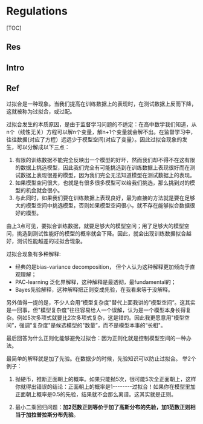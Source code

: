 # Regulations

[TOC]



## Res


## Intro




## Ref
[🔥 机器学习中使用正则化来防止过拟合是什么原理？ - 俞扬的回答 - 知乎]: https://www.zhihu.com/question/20700829/answer/64824761

过拟合是一种现象。当我们提高在训练数据上的表现时，在测试数据上反而下降，这就被称为过拟合，或过配。

过拟合发生的本质原因，是由于监督学习问题的不适定：在高中数学我们知道，从n个（线性无关）方程可以解n个变量，解n+1个变量就会解不出。在监督学习中，往往数据(对应了方程）远远少于模型空间(对应了变量）。因此过拟合现象的发生，可以分解成以下三点：
1. ﻿﻿﻿有限的训练数据不能完全反映出一个模型的好坏，然而我们却不得不在这有限的数据上挑选模型，因此我们完全有可能挑选到在训练数据上表现很好而在测试数据上表现很差的模型，因为我们完全无法知道模型在测试数据上的表现。
2. ﻿﻿﻿如果模型空问很大，也就是有很多很多模型可以给我们挑选，那么挑到对的模型的机会就会很小。
3. ﻿﻿与此同时，如果我们要在训练数据上表现良好，最为直接的方法就是要在足够大的模型空间中挑选模型，否则如果模型空问很小，就不存在能够拟合数据很好的模型。

由上3点可见，要拟合训练数据，就要足够大的模型空问；用了足够大的模型空问，挑选到测试性能好的模型的概率就会下降。因此，就会出现训练数据拟合越好，测试性能越差的过拟合现象。

过拟合现象有多种解释:
- ﻿经典的是bias-variance decomposition， 但个人认为这种解释更加倾向于直观理解；
- ﻿PAC-learning 泛化界解释，这种解释是最透彻，最fundamental的；
- ﻿Bayes先验解释，这种解释把正则变成先验，在我看来等于没解释。

另外值得一提的是，不少人会用“模型复杂度"替代上面我讲的”模型空间”。这其实是一回事，但"模型复杂度"往往容易给人一个误解，认为是一个模型本身长得复杂。例如5次多项式就要比2次多项式复杂，这是错的。因此我更愿意用"模型空间”，强调"复杂度"是候选模型的"数量”，而不是模型本事的“长相"。

最后回答为什么正则化能够避免过拟合：因为正则化就是控制模型空间的一种办法。

[🔥 机器学习中使用正则化来防止过拟合是什么原理？ - 慧航的回答 - 知乎]: https://www.zhihu.com/question/20700829/answer/586902014


[👍 机器学习中使用正则化来防止过拟合是什么原理？ - 蛤蟆仙人的回答 - 知乎]: https://www.zhihu.com/question/20700829/answer/52064924

最简单的解释就是加了先验。在数据少的时候，先验知识可以防止过拟合。
举2个例子：
1. 抛硬币，推断正面朝上的概率。如果只能抛5次，很可能5次全正面朝上，这样你就得出错误的结论：正面朝上的概率是1--------过拟合！如果你在模型里加正面朝上概率是0.5的先验，结果就不会那么离谱。这其实就是正则。

2. 最小二乘回归问题：**加2范数正则等价于加了高斯分布的先验，加1范数正则相当于加拉普拉斯分布先验**。



